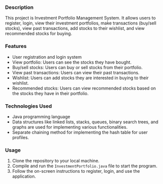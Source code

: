 ### Description
This project is Investment Portfolio Management System. It allows users to register, login, view their investment portfolios, make transactions (buy/sell stocks), view past transactions, add stocks to their wishlist, and view recommended stocks for buying.

### Features
- User registration and login system
- View portfolio: Users can see the stocks they have bought.
- Buy/sell stocks: Users can buy or sell stocks from their portfolio.
- View past transactions: Users can view their past transactions.
- Wishlist: Users can add stocks they are interested in buying to their wishlist.
- Recommended stocks: Users can view recommended stocks based on the stocks they have in their portfolio.

### Technologies Used
- Java programming language
- Data structures like linked lists, stacks, queues, binary search trees, and graphs are used for implementing various functionalities.
- Separate chaining method for implementing the hash table for user profiles.
  
### Usage
1. Clone the repository to your local machine.
2. Compile and run the `InvestmentPortfolio.java` file to start the program.
3. Follow the on-screen instructions to register, login, and use the application.
